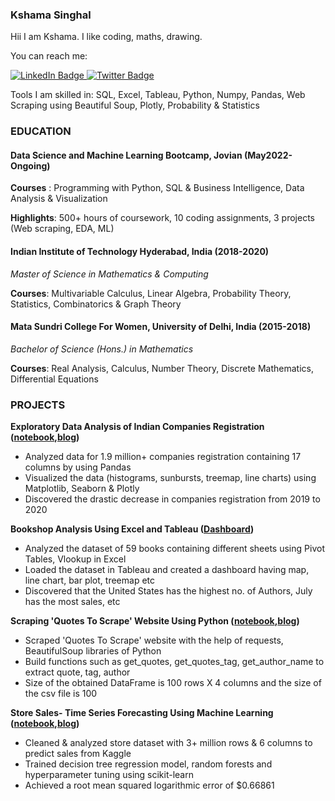 ### Kshama Singhal
<!--
**kshama234/kshama234** is a ✨ _special_ ✨ repository because its `README.md` (this file) appears on your GitHub profile.

Here are some ideas to get you started:

- 🔭 I’m currently working on ...
- 🌱 I’m currently learning ...
- 👯 I’m looking to collaborate on ...
- 🤔 I’m looking for help with ...
- 💬 Ask me about ...
- 📫 How to reach me: ...
- 😄 Pronouns: ...
- ⚡ Fun fact: ...
-->
Hii I am Kshama.
I like coding, maths, drawing.

You can reach me:
<div id="badges">
  <a href="https://www.linkedin.com/in/singhalkshama4343/">
    <img src="https://img.shields.io/badge/LinkedIn-blue?style=for-the-badge&logo=linkedin&logoColor=white" alt="LinkedIn Badge"/>
  </a>
  <a href="https://medium.com/@kshamasinghal">
    <img src="https://img.shields.io/badge/Twitter-blue?style=for-the-badge&logo=twitter&logoColor=white" alt="Twitter Badge"/>
  </a>
</div>

Tools I am skilled in: SQL, Excel, Tableau, Python, Numpy, Pandas, Web Scraping using Beautiful Soup, Plotly, Probability & Statistics

### **EDUCATION**

#### **Data Science and Machine Learning Bootcamp, Jovian**                                                                                           (May2022-Ongoing)                                                                                                                              
**Courses** :  Programming with Python, SQL & Business Intelligence, Data Analysis & Visualization

**Highlights**: 500+ hours of coursework, 10 coding assignments, 3 projects (Web scraping, EDA, ML)

#### **Indian Institute of Technology Hyderabad, India**                                                                                                    (2018-2020)
*Master of Science in Mathematics & Computing*

**Courses**: Multivariable Calculus, Linear Algebra, Probability Theory, Statistics, Combinatorics & Graph Theory

#### **Mata Sundri College For Women, University of Delhi, India**                                                                                          (2015-2018)
*Bachelor of Science (Hons.) in Mathematics*

**Courses**: Real Analysis, Calculus, Number Theory, Discrete Mathematics, Differential Equations
 
### **PROJECTS**

**Exploratory Data Analysis of Indian Companies Registration ([notebook](https://jovian.ai/singhalkshama4343/exploratory-data-analysis-project),[blog](https://blog.jovian.ai/exploratory-data-analysis-of-indian-companies-registration-a7f042a676ca))**
<ul>
<li>Analyzed data for 1.9 million+ companies registration containing 17 columns by using Pandas</li>
<li>Visualized the data (histograms, sunbursts, treemap, line charts) using Matplotlib, Seaborn & Plotly</li>
<li>Discovered the drastic decrease in companies registration from 2019 to 2020</li>
</ul> 

**Bookshop Analysis Using Excel and Tableau ([Dashboard](https://public.tableau.com/app/profile/kshama.singhal/viz/BookShop_16578010432460/Dashboard1))**
<ul><li>Analyzed the dataset of 59 books containing different sheets using Pivot Tables, Vlookup in Excel</li>
<li>Loaded the dataset in Tableau and created a dashboard having map, line chart, bar plot, treemap etc</li> 
<li>Discovered that the United States has the highest no. of Authors, July  has the most sales, etc</li>
</ul>

**Scraping 'Quotes To Scrape' Website Using Python ([notebook](https://jovian.ai/singhalkshama4343/web-scraping-project),[blog](https://medium.com/jovianml/scraping-quotes-to-scrape-website-using-python-c8a616b2))**
<ul>
<li>Scraped 'Quotes To Scrape' website with the help of requests, BeautifulSoup libraries of Python</li>
<li>Build functions such as get_quotes, get_quotes_tag, get_author_name to extract quote, tag, author</li>
<li>Size of the obtained DataFrame is 100 rows X 4 columns and the size of the csv file is 100</li>
</ul> 

**Store Sales- Time Series Forecasting Using Machine Learning ([notebook](https://jovian.ai/singhalkshama4343/project3),[blog](https://medium.com/jovianml/store-sales-time-series-forecasting-using-machine-learning-90ecc58c43e4))**
<ul>
<li>Cleaned & analyzed store dataset with 3+ million rows & 6 columns to predict sales from Kaggle</li>
<li>Trained decision tree regression model, random forests and hyperparameter tuning using scikit-learn</li>
<li>Achieved a root mean squared logarithmic error of $0.66861</li>
 </ul>
